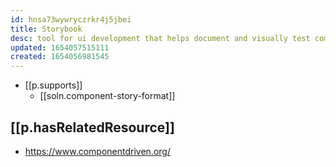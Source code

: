 ```yaml
---
id: hnsa73wywryczrkr4j5jbei
title: Storybook
desc: tool for ui development that helps document and visually test components
updated: 1654057515111
created: 1654056981545
---
```



- [[p.supports]]
  - [[soln.component-story-format]]

## [[p.hasRelatedResource]]

- https://www.componentdriven.org/